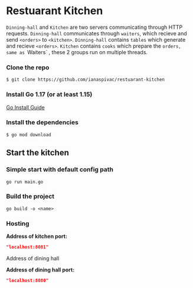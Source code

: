 # Restuarant Kitchen

`Dinning-hall` and `Kitchen` are two servers communicating through HTTP requests.
`Dinning-hall` communicates through `waiters`, which recieve and send `<orders>` to `<kitchen>`.
`Dinning-hall` contains `tables` which generate and recieve `<orders>`.
`Kitchen` contains `cooks` which prepare the `orders, same as `Waiters` , these 2 groups run on multiple threads.

### Clone the repo
```shell
$ git clone https://github.com/ianaspivac/restuarant-kitchen
```

### Install Go 1.17 (or at least 1.15)
[Go Install Guide](https://golang.org/doc/install)

### Install the dependencies
```shell
$ go mod download
```
## Start the kitchen

### Simple start with default config path
```shell
go run main.go
```

### Build the project
```shell
go build -o <name>
```


### Hosting



**Address of kitchen port:**<br>
```json
"localhost:8081"
```


Address of dining hall

**Address of dining hall port:**<br>
```json
"localhost:8080"
```
